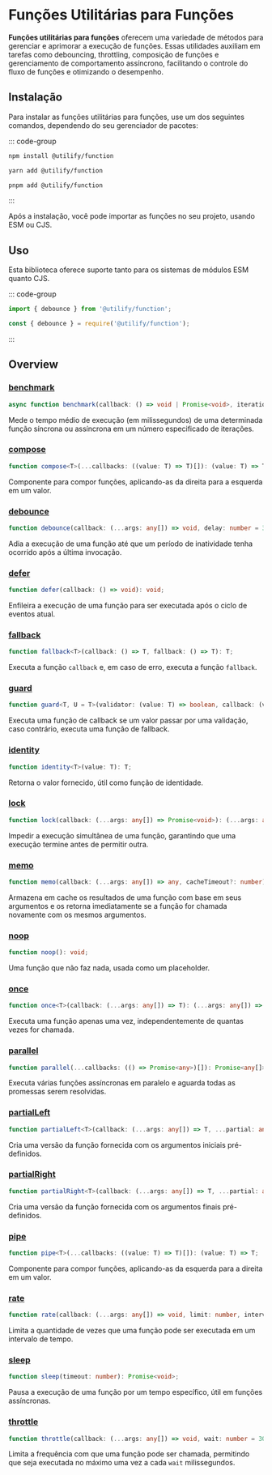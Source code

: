 # Funções Utilitárias para Funções <Badge type="tip" text="1.0.0" />

**Funções utilitárias para funções** oferecem uma variedade de métodos para gerenciar e aprimorar a execução de funções. Essas utilidades auxiliam em tarefas como debouncing, throttling, composição de funções e gerenciamento de comportamento assíncrono, facilitando o controle do fluxo de funções e otimizando o desempenho.

## Instalação

Para instalar as funções utilitárias para funções, use um dos seguintes comandos, dependendo do seu gerenciador de pacotes:

::: code-group
```bash [npm]
npm install @utilify/function
```

```bash [yarn]
yarn add @utilify/function
```

```bash [pnpm]
pnpm add @utilify/function
```
:::

Após a instalação, você pode importar as funções no seu projeto, usando ESM ou CJS.

## Uso

Esta biblioteca oferece suporte tanto para os sistemas de módulos ESM quanto CJS.

::: code-group

```typescript [esm]
import { debounce } from '@utilify/function'; 
```

```javascript [cjs]
const { debounce } = require('@utilify/function');  
```
:::

## Overview

### [benchmark](./benchmark.md)

```typescript
async function benchmark(callback: () => void | Promise<void>, iterations: number = 1): Promise<number>;
```

Mede o tempo médio de execução (em milissegundos) de uma determinada função síncrona ou assíncrona em um número especificado de iterações.

### [compose](./compose.md)

```typescript
function compose<T>(...callbacks: ((value: T) => T)[]): (value: T) => T;
```

Componente para compor funções, aplicando-as da direita para a esquerda em um valor.

### [debounce](./debounce.md)

```typescript
function debounce(callback: (...args: any[]) => void, delay: number = 300): (...args: any[]) => void;
```

Adia a execução de uma função até que um período de inatividade tenha ocorrido após a última invocação.

### [defer](./defer.md)

```typescript
function defer(callback: () => void): void;
```

Enfileira a execução de uma função para ser executada após o ciclo de eventos atual.

### [fallback](./fallback.md)

```typescript
function fallback<T>(callback: () => T, fallback: () => T): T;
```

Executa a função `callback` e, em caso de erro, executa a função `fallback`.

### [guard](./guard.md)

```typescript
function guard<T, U = T>(validator: (value: T) => boolean, callback: (value: T) => U, fallback: (value: T) => U): (value: T) => U;
```

Executa uma função de callback se um valor passar por uma validação, caso contrário, executa uma função de fallback.

### [identity](./identity.md)

```typescript
function identity<T>(value: T): T;
```

Retorna o valor fornecido, útil como função de identidade.

### [lock](./lock.md)

```typescript
function lock(callback: (...args: any[]) => Promise<void>): (...args: any[]) => void;
```

Impedir a execução simultânea de uma função, garantindo que uma execução termine antes de permitir outra.

### [memo](./memo.md)

```typescript
function memo(callback: (...args: any[]) => any, cacheTimeout?: number): (...args: any[]) => any;
```

Armazena em cache os resultados de uma função com base em seus argumentos e os retorna imediatamente se a função for chamada novamente com os mesmos argumentos.

### [noop](./noop.md)

```typescript
function noop(): void;
```

Uma função que não faz nada, usada como um placeholder.

### [once](./once.md)

```typescript
function once<T>(callback: (...args: any[]) => T): (...args: any[]) => T;
```

Executa uma função apenas uma vez, independentemente de quantas vezes for chamada.

### [parallel](./parallel.md)

```typescript
function parallel(...callbacks: (() => Promise<any>)[]): Promise<any[]>;
```

Executa várias funções assíncronas em paralelo e aguarda todas as promessas serem resolvidas.

### [partialLeft](./partialLeft.md)

```typescript
function partialLeft<T>(callback: (...args: any[]) => T, ...partial: any[]): (...args: any[]) => T;
```

Cria uma versão da função fornecida com os argumentos iniciais pré-definidos.

### [partialRight](./partialRight.md)

```typescript
function partialRight<T>(callback: (...args: any[]) => T, ...partial: any[]): (...args: any[]) => T;
```

Cria uma versão da função fornecida com os argumentos finais pré-definidos.

### [pipe](./pipe.md)

```typescript
function pipe<T>(...callbacks: ((value: T) => T)[]): (value: T) => T;
```

Componente para compor funções, aplicando-as da esquerda para a direita em um valor.

### [rate](./rate.md)

```typescript
function rate(callback: (...args: any[]) => void, limit: number, interval: number): (...args: any[]) => boolean;
```

Limita a quantidade de vezes que uma função pode ser executada em um intervalo de tempo.

### [sleep](./sleep.md)

```typescript
function sleep(timeout: number): Promise<void>;
```

Pausa a execução de uma função por um tempo específico, útil em funções assíncronas.

### [throttle](./throttle.md)

```typescript
function throttle(callback: (...args: any[]) => void, wait: number = 300): (...args: any[]) => void;
```

Limita a frequência com que uma função pode ser chamada, permitindo que seja executada no máximo uma vez a cada `wait` milissegundos.
